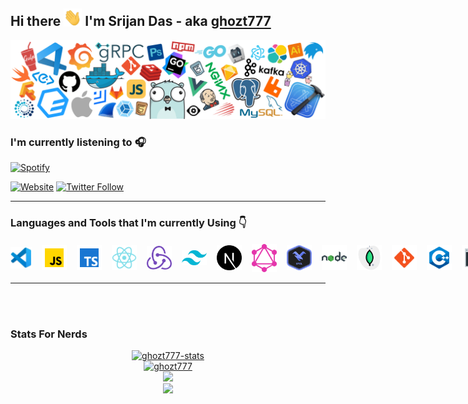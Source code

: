 ## Hi there <img src="./icons/Hi.gif" width="29px"> I'm Srijan Das - aka [ghozt777][website]

<img src="./github-background.png" alt="background" />

### I'm currently listening to 🎧

[![Spotify](https://github-spotify-1bs3qe7jk-ghozt777.vercel.app/api/spotify)](https://open.spotify.com/user/ghozt777)

[![Website](https://img.shields.io/website?down_message=offline&label=ghozt&up_color=%238B5CF6&up_message=online&url=https%3A%2F%2Fghozt.netlify.app%2F)](https://ghozt.netlify.app/)
[![Twitter Follow](https://img.shields.io/twitter/url?label=ghozt&logoColor=%231F2937&style=social&url=https%3A%2F%2Ftwitter.com%2Fghozt60510632)](https://twitter.com/ghozt60510632)

<hr>

### Languages and Tools that I'm currently Using 👇

<div style = "display : flex ; height : 40px ; width : 100% ; gap : 1rem ; margin: 20px 0px ; align-items:center ;" >
<img align="left" alt="Visual Studio Code" height="34px" src="./icons/vscode.png" />

<img align="left" alt="JavaScript" width="40px" src="./icons/js.png" />
<img align="left" alt="TypeScript" width="40px" src="./icons/ts.png" />
<img align="left" alt="React" width="40px" src="./icons/react.svg" />
<img align="left" alt="Redux" width="40px" src="./icons/redux.svg" />
<img align="left" alt="Tailwind Css" width="40px" src="./icons/tailwind-css.svg" />
<img align="left" alt="Next JS" width="40px" src="./icons/next-js.svg" />
<img align="left" alt="GraphQL" width="40px" src="./icons/graphql.svg" />
<img align="left" alt="urql" width="40px" src="./icons/urql.svg" />
<img align="left" alt="Node.js" width="40px" src="./icons/node.svg" />
<img align="left" alt="MongoDB" width="40px" src="./icons/mongo.png" />
<img align="left" alt="Git" width="40px" src="./icons/git.svg" />
<img align="left" alt="c++" width="40px" src="./icons/cpp.svg" />
<img align="left" alt="Terminal" width="40px" src="./icons/cli.png" />
</div>

<hr>
<br>
<br>

### Stats For Nerds

<p align="center" >
    <a href="https://github.com/ghozt777">
          <img src="https://github-readme-stats.vercel.app/api?username=ghozt777&show_icons=true&theme=chartreuse-dark" alt="ghozt777-stats"/>
        <br>
  <img style = "width : 60%" src="https://github-readme-streak-stats.herokuapp.com/?user=ghozt777&theme=chartreuse-dark" alt="ghozt777" />
        <br>
        <img height="150px" src="https://github-readme-stats-eight-theta.vercel.app/api/top-langs/?username=ghozt777&hide=html&layout=compact&langs_count=8&theme=chartreuse-dark"/>
        <br>
        <img height="200px" src="https://github-profile-summary-cards.vercel.app/api/cards/profile-details?username=ghozt777&theme=monokai" />
    </a>
</p>

[website]: https://ghozt.netlify.app/
[twitter]: https://twitter.com/ghozt60510632
[instagram]: https://www.instagram.com/dontsleeponcustard/
[linkedin]: https://www.linkedin.com/in/srijandas7/
